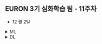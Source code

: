 ## EURON 3기 심화학습 팀 - 11주차

* 12 월 2일 

<details>
<summary>ML</summary>
<div markdown="1">       

<br />  
  
| 주차 | 내용         | 발표자                       | 발표자료 |
| ---- | ------------ | ---------------------------- | -------- |
| 11    | 8장  |  | [📚]()    |

  
## Assignment

### 📍 예습과제

  * 딥러닝 파이토치 교과서 8장 파트 공부해 정리

### 📍 복습과제

   * [Bidirectional LSTM Network를 이용한 PoS Tagging](https://ws-choi.github.io/blog-kor/nlp/deeplearning/Pos-Tagging-with-Bidirectional-LSTM/) 코드 필사/분석
   * [Are Transformers Effective for Time Series Forecasting?](https://arxiv.org/pdf/2205.13504v3.pdf) 논문 읽고 정리
      - `Attention`과 `Transformer`은 후반부 자연어처리 챕터에서 간단히 다루고 넘어가기 때문에, 이번 복습과제에서 개념을 잡고 위 논문을 읽어주시기 바랍니다.
         - [Attention 참고 사이트](https://nlpinkorean.github.io/visualizing-neural-machine-translation-mechanics-of-seq2seq-models-with-attention/)  
         - [Transformer 참고 사이트](https://nlpinkorean.github.io/illustrated-transformer/)
      


  
</div>
</details>



<details>
<summary>DL</summary>
<div markdown="1">       

<br />  
  
| 주차 | 내용         | 발표자                       | 발표자료 |
| ---- | ------------ | ---------------------------- | -------- |
| 11   |  |   | [📚]()    |

  
* 9주차 내용 복습과제

[GNN1](https://github.com/mnslarcher/cs224w-slides-to-code/blob/main/notebooks/06-graph-neural-networks-1-gnn-model.ipynb) 개념 복습 및 코드 필사/분석하기 

  
</div>
</details>
